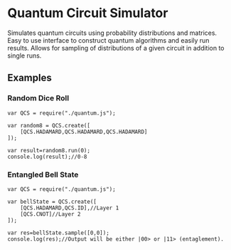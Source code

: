 # Quantum Circuit Simulator
Simulates quantum circuits using probability distributions and matrices.
Easy to use interface to construct quantum algorithms and easily run results.
Allows for sampling of distributions of a given circuit in addition to single runs.

## Examples
### Random Dice Roll
```
var QCS = require("./quantum.js");

var random8 = QCS.create([
    [QCS.HADAMARD,QCS.HADAMARD,QCS.HADAMARD]
]);

var result=random8.run(0);
console.log(result);//0-8
```

### Entangled Bell State
```
var QCS = require("./quantum.js");

var bellState = QCS.create([
    [QCS.HADAMARD,QCS.ID],//Layer 1
    [QCS.CNOT]//Layer 2
]);

var res=bellState.sample([0,0]);
console.log(res);//Output will be either |00> or |11> (entaglement). 
```
